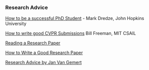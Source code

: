 ### Research Advice
[How to be a successful PhD Student](https://people.cs.umass.edu/~wallach/how_to_be_a_successful_phd_student.pdf) - Mark Dredze, John Hopkins University 

[How to write good CVPR Submissions](https://billf.mit.edu/sites/default/files/documents/cvprPapers.pdf) Bill Freeman, MIT CSAIL

[Reading a Research Paper](http://blizzard.cs.uwaterloo.ca/keshav/home/Papers/data/07/paper-reading.pdf)  

[How to Write a Good Research Paper](https://www.cs.ubc.ca/~poole/HowToWriteResearchPaper.html)

[Research Advice by Jan Van Gemert](https://jvgemert.github.io/links.html) 
